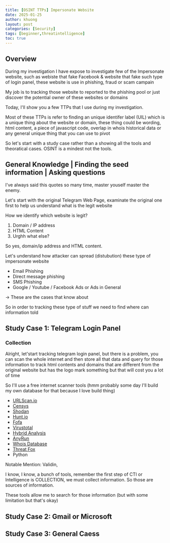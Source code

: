 ```yaml
---
title: [OSINT TTPs] Impersonate Website
date: 2025-01-25
author: khuong
layout: post
categories: [Security]
tags: [beginner,threatintelligence]   
toc: true
---
```


## Overview

During my investigation I have expose to investigate few of the Impersonate website, such as webiste that fake Facebook & website that fake such type of login panel, these website is use in phishing, fraud or scam campain

My job is to tracking those website to reported to the phishing pool or just discover the potential owner of these websites or domains

Today, I'll show you a few TTPs that I use during my investigation. 

Most of these TTPs is refer to finding an unique identifer label (UIL) which is a unique thing about the website or domain, these thing could be wording, html content, a piece of javascript code, overlap in whois historical data or any general unique thing that you can use to pivot

So let's start with a study case rather than a showing all the tools and theoratical cases. OSINT is a mindest not the tools. 


## General Knowledge | Finding the seed information | Asking questions

I've always said this quotes so many time, master youself master the enemy. 

Let's start with the original Telegram Web Page, examinate the original one first to help us understand what is the legit website

How we identify which website is legit?

1. Domain / IP address 
2. HTML Content
3. Urghh what else? 

So yes, domain/ip address and HTML content.

Let's understand how attacker can spread (distubution) these type of impersonate website

- Email Phishing
- Direct message phishing
- SMS Phishing
- Google / Youtube / Facebook Ads or Ads in General 

-> These are the cases that know about 

So in order to tracking these type of stuff we need to find where can information told 

## Study Case 1: Telegram Login Panel 

### Collection 

Alright, let'start tracking telegram login panel, but there is a problem, you can scan the whole internet and then store all that data and query for those information
to track html contents and domains that are different from the original website but has the logo mark something but that will cost you a lot of time

So I'll use a free internet scanner tools (hmm probably some day I'll build my own database for that because I love build thing)

- [URLScan.io](https://urlscan.io/)
- [Censys](https://censys.com/)
- [Shodan](https://www.shodan.io/)
- [Hunt.io](https://hunt.io/)
- [Fofa](https://en.fofa.info/)
- [Virustotal](https://virustotal.com/)
- [Hybrid Analysis](https://www.hybrid-analysis.com/)
- [AnyRun](https://any.run/)
- [Whois Database]()
- [Threat Fox](https://threatfox.abuse.ch/)
- Python 

Notable Mention: Validin, 

I know, I know, a bunch of tools, remember the first step of CTI or Intelligence is COLLECTION, we must collect information. So those are sources of information. 

These tools allow me to search for those information (but with some limitation but that's okay)



## Study Case 2: Gmail or Microsoft


## Study Case 3: General Caess


